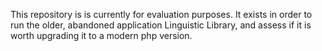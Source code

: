 This repository is is currently for evaluation purposes. It exists in order to run the older, abandoned application Linguistic Library, and assess if it is worth upgrading it to a modern php version.